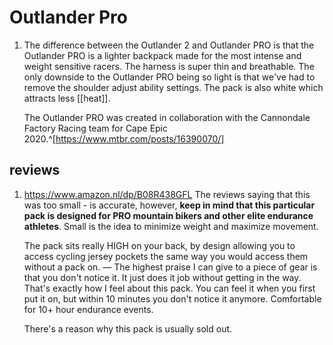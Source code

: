 # Outlander Pro
1. The difference between the Outlander 2 and Outlander PRO is that the Outlander PRO is a lighter backpack made for the most intense and weight sensitive racers. The harness is super thin and breathable. The only downside to the Outlander PRO being so light is that we've had to remove the shoulder adjust ability settings. The pack is also white which attracts less [[heat]].

	The Outlander PRO was created in collaboration with the Cannondale Factory Racing team for Cape Epic 2020.^[https://www.mtbr.com/posts/16390070/]

## reviews
1. https://www.amazon.nl/dp/B08R438GFL
	The reviews saying that this was too small - is accurate, however, **keep in mind that this particular pack is designed for PRO mountain bikers and other elite endurance athletes**. Small is the idea to minimize weight and maximize movement.

	The pack sits really HIGH on your back, by design allowing you to access cycling jersey pockets the same way you would access them without a pack on.
	―
	The highest praise I can give to a piece of gear is that you don't notice it. It just does it job without getting in the way. That's exactly how I feel about this pack. You can feel it when you first put it on, but within 10 minutes you don't notice it anymore. Comfortable for 10+ hour endurance events.
	
	There's a reason why this pack is usually sold out.
